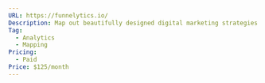 ```yaml
---
URL: https://funnelytics.io/
Description: Map out beautifully designed digital marketing strategies in minutes.
Tag:
  - Analytics
  - Mapping
Pricing:
  - Paid
Price: $125/month
---
```


